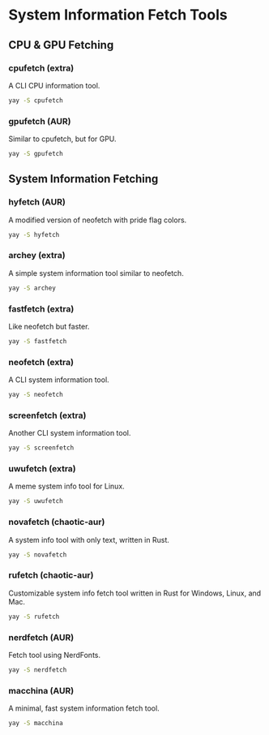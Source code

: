# System Information Fetch Tools

## CPU & GPU Fetching

### cpufetch (extra)
A CLI CPU information tool.  
```sh
yay -S cpufetch
```

### gpufetch (AUR)
Similar to cpufetch, but for GPU.  
```sh
yay -S gpufetch
```

## System Information Fetching

### hyfetch (AUR)
A modified version of neofetch with pride flag colors.
```sh
yay -S hyfetch
```

### archey (extra)
A simple system information tool similar to neofetch.
```sh
yay -S archey
```

### fastfetch (extra)
Like neofetch but faster.  
```sh
yay -S fastfetch
```

### neofetch (extra)
A CLI system information tool.  
```sh
yay -S neofetch
```

### screenfetch (extra)
Another CLI system information tool.  
```sh
yay -S screenfetch
```

### uwufetch (extra)
A meme system info tool for Linux.  
```sh
yay -S uwufetch
```

### novafetch (chaotic-aur)
A system info tool with only text, written in Rust.  
```sh
yay -S novafetch
```

### rufetch (chaotic-aur)
Customizable system info fetch tool written in Rust for Windows, Linux, and Mac.  
```sh
yay -S rufetch
```

### nerdfetch (AUR)
Fetch tool using NerdFonts.  
```sh
yay -S nerdfetch
```

### macchina (AUR)
A minimal, fast system information fetch tool.  
```sh
yay -S macchina
```

